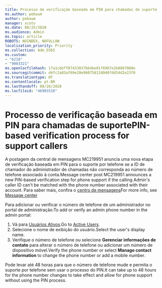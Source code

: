```yaml
---
title: Processo de verificação baseada em PIN para chamadas de suporte
ms.author: pebaum
author: pebaum
manager: scotv
ms.date: 08/25/2020
ms.audience: Admin
ms.topic: article
ROBOTS: NOINDEX, NOFOLLOW
localization_priority: Priority
ms.collection: Adm_O365
ms.custom:
- "6218"
- "9003321"
ms.openlocfilehash: 17a1cbbff87433037b64be81f6987e2b8807088e
ms.sourcegitcommit: d4fc2a03af69e28e96075812d040fdd34d2e23f0
ms.translationtype: HT
ms.contentlocale: pt-BR
ms.lasthandoff: 08/26/2020
ms.locfileid: "46903510"
---
```

# <a name="pin-based-verification-process-for-support-callers"></a><span data-ttu-id="2d99c-102">Processo de verificação baseada em PIN para chamadas de suporte</span><span class="sxs-lookup"><span data-stu-id="2d99c-102">PIN-based verification process for support callers</span></span>

<span data-ttu-id="2d99c-103">A postagem da central de mensagens MC219951 anuncia uma nova etapa de verificação baseada em PIN para o suporte por telefone se a ID de chamador do administrador de chamadas não corresponda ao número de telefone associado à conta.</span><span class="sxs-lookup"><span data-stu-id="2d99c-103">Message center post MC219951 announces a new PIN-based verification step for phone support if the calling Admin's caller ID can't be matched with the phone number associated with their account.</span></span> <span data-ttu-id="2d99c-104">Para saber mais, confira o [centro de mensagens](https://admin.microsoft.com/AdminPortal/Home#/MessageCenter)</span><span class="sxs-lookup"><span data-stu-id="2d99c-104">For more info, see [Message center](https://admin.microsoft.com/AdminPortal/Home#/MessageCenter)</span></span> 

<span data-ttu-id="2d99c-105">Para adicionar ou verificar o número de telefone de um administrador no portal de administração:</span><span class="sxs-lookup"><span data-stu-id="2d99c-105">To add or verify an admin phone number in the admin portal:</span></span>  

1. <span data-ttu-id="2d99c-106">Vá para [Usuários Ativos](https://admin.microsoft.com/AdminPortal/Home#/users).</span><span class="sxs-lookup"><span data-stu-id="2d99c-106">Go to [Active Users](https://admin.microsoft.com/AdminPortal/Home#/users).</span></span>
2. <span data-ttu-id="2d99c-107">Selecione o nome de exibição do usuário.</span><span class="sxs-lookup"><span data-stu-id="2d99c-107">Select the user's display name.</span></span>
3. <span data-ttu-id="2d99c-108">Verifique o número de telefone ou selecione **Gerenciar informações de contato** para alterar o número de telefone ou adicionar um número de dispositivo móvel.</span><span class="sxs-lookup"><span data-stu-id="2d99c-108">Verify the phone number or select **Manage contact information** to change the phone number or add a mobile number.</span></span>     

<span data-ttu-id="2d99c-109">Pode levar até 48 horas para que o número de telefone mude e permita o suporte por telefone sem usar o processo do PIN.</span><span class="sxs-lookup"><span data-stu-id="2d99c-109">It can take up to 48 hours for the phone number changes to take effect and allow for phone support without using the PIN process.</span></span>
